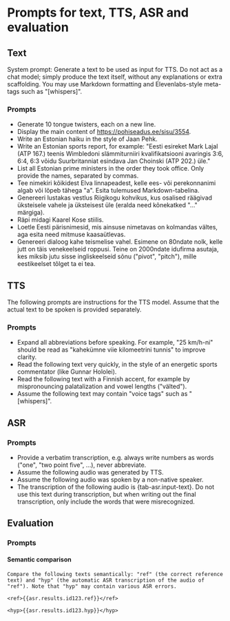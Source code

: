 # Prompts for text, TTS, ASR and evaluation

## Text

System prompt: Generate a text to be used as input for TTS. Do not act as a chat model; simply produce the text itself, without any explanations or extra scaffolding. You may use Markdown formatting and Elevenlabs-style meta-tags such as "[whispers]".

### Prompts

- Generate 10 tongue twisters, each on a new line.
- Display the main content of <https://pohiseadus.ee/sisu/3554>.
- Write an Estonian haiku in the style of Jaan Pehk.
- Write an Estonian sports report, for example: "Eesti esireket Mark Lajal (ATP 167.) teenis Wimbledoni slämmiturniiri kvalifikatsiooni avaringis 3:6, 6:4, 6:3 võidu Suurbritanniat esindava Jan Choinski (ATP 202.) üle."
- List all Estonian prime ministers in the order they took office. Only provide the names, separated by commas.
- Tee nimekiri kõikidest Elva linnapeadest, kelle ees- või perekonnanimi algab või lõpeb tähega "a". Esita tulemused Markdown-tabelina.
- Genereeri lustakas vestlus Riigikogu kohvikus, kus osalised räägivad üksteisele vahele ja üksteisest üle (eralda need kõnekatked "..." märgiga).
- Räpi midagi Kaarel Kose stiilis.
- Loetle Eesti pärisnimesid, mis ainsuse nimetavas on kolmandas vältes, aga esita need mitmuse kaasaütlevas.
- Genereeri dialoog kahe teismelise vahel. Esimene on 80ndate nolk, kelle jutt on täis venekeelseid roppusi. Teine on 2000ndate idufirma asutaja, kes miksib jutu sisse ingliskeelseid sõnu ("pivot", "pitch"), mille eestikeelset tõlget ta ei tea.

## TTS

The following prompts are instructions for the TTS model. Assume that the actual text to be spoken is provided separately.

### Prompts

- Expand all abbreviations before speaking. For example, "25 km/h-ni" should be read as "kahekümne viie kilomeetrini tunnis" to improve clarity.
- Read the following text very quickly, in the style of an energetic sports commentator (like Gunnar Hololei).
- Read the following text with a Finnish accent, for example by mispronouncing palatalization and vowel lengths ("välted").
- Assume the following text may contain "voice tags" such as "[whispers]".

## ASR

### Prompts

- Provide a verbatim transcription, e.g. always write numbers as words ("one", "two point five", ...), never abbreviate.
- Assume the following audio was generated by TTS.
- Assume the following audio was spoken by a non-native speaker.
- The transcription of the following audio is {tab-asr.input-text}. Do not use this text during transcription, but when writing out the final transcription, only include the words that were misrecognized.

## Evaluation

### Prompts

#### Semantic comparison

```
Compare the following texts semantically: "ref" (the correct reference text) and "hyp" (the automatic ASR transcription of the audio of "ref"). Note that "hyp" may contain various ASR errors.

<ref>{{asr.results.id123.ref}}</ref>

<hyp>{{asr.results.id123.hyp}}</hyp>
```
